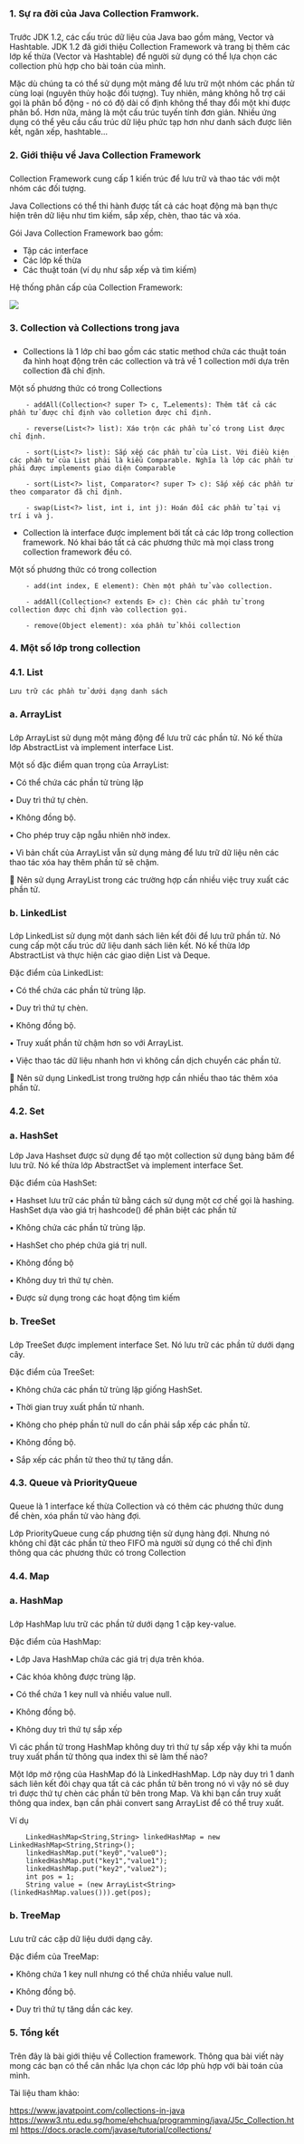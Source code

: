 ### **1. Sự ra đời của Java Collection Framwork.**
### 
Trước JDK 1.2, các cấu trúc dữ liệu của Java bao gồm mảng, Vector và Hashtable. JDK 1.2 đã giới thiệu Collection Framework và trang bị thêm các lớp kế thừa (Vector và Hashtable) để người sử dụng có thể lựa chọn các collection phù hợp cho bài toán của mình.

Mặc dù chúng ta có thể sử dụng một mảng để lưu trữ một nhóm các phần tử cùng loại (nguyên thủy hoặc đối tượng). Tuy nhiên, mảng không hỗ trợ cái gọi là phân bổ động - nó có độ dài cố định không thể thay đổi một khi được phân bổ. Hơn nữa, mảng là một cấu trúc tuyến tính đơn giản. Nhiều ứng dụng có thể yêu cầu cấu trúc dữ liệu phức tạp hơn như danh sách được liên kết, ngăn xếp, hashtable...

### **2. Giới thiệu về Java Collection Framework**
### 
Collection Framework cung cấp 1 kiến trúc để lưu trữ và thao tác với một nhóm các đối tượng.

Java Collections có thể thi hành được tất cả các hoạt động mà bạn thực hiện trên dữ liệu như tìm kiếm, sắp xếp, chèn, thao tác và xóa.

Gói Java Collection Framework bao gồm:

-	Tập các interface
-	Các lớp kế thừa
-	Các thuật toán (ví dụ như sắp xếp và tìm kiếm)

Hệ thống phân cấp của Collection Framework:

![](https://images.viblo.asia/6080e672-c9c9-49c9-852c-6b0552b8ea08.png) 

### **3. Collection và Collections trong java**
### 
-	Collections là 1 lớp chỉ bao gồm các static method chứa các thuật toán đa hình hoạt động trên các collection và trả về 1 collection mới dựa trên collection đã chỉ định.

Một số phương thức có trong Collections

        - addAll(Collection<? super T> c, T…elements): Thêm tất cả các phần tử được chỉ định vào colletion được chỉ định.

        - reverse(List<?> list): Xáo trộn các phần tử có trong List được chỉ định.

        - sort(List<?> list): Sắp xếp các phần tử của List. Với điều kiện các phần tử của List phải là kiểu Comparable. Nghĩa là lớp các phần tử phải được implements giao diện Comparable

        - sort(List<?> list, Comparator<? super T> c): Sắp xếp các phần tử theo comparator đã chỉ định.

        - swap(List<?> list, int i, int j): Hoán đổi các phần tử tại vị trí i và j.

-	Collection là interface được implement bởi tất cả các lớp trong collection framework. Nó khai báo tất cả các phương thức mà mọi class trong collection framework đều có.

Một số phương thức có trong collection

        - add(int index, E element): Chèn một phần tử vào collection.

        - addAll(Collection<? extends E> c): Chèn các phần tử trong collection được chỉ định vào collection gọi.

        - remove(Object element): xóa phần tử khỏi collection
	
### **4. Một số lớp trong collection**
### 
### **4.1. List**
    Lưu trữ các phần tử dưới dạng danh sách
    
### **a. ArrayList**
### 
Lớp ArrayList sử dụng một mảng động để lưu trữ các phần tử. Nó kế thừa lớp AbstractList và implement interface List.

Một số đặc điểm quan trọng của ArrayList:

•	Có thể chứa các phần tử trùng lặp

•	Duy trì thứ tự chèn.

•	Không đồng bộ.

•	Cho phép truy cập ngẫu nhiên nhờ index.

•	Vì bản chất của ArrayList vẫn sử dụng mảng để lưu trữ dữ liệu nên các thao tác xóa hay thêm phần tử sẽ chậm.

	Nên sử dụng ArrayList trong các trường hợp cần nhiều việc truy xuất các phần tử.

### **b. LinkedList**
### 
Lớp LinkedList sử dụng một danh sách liên kết đôi để lưu trữ phần tử. Nó cung cấp một cấu trúc dữ liệu danh sách liên kết. Nó kế thừa lớp AbstractList và thực hiện các giao diện List và Deque.

Đặc điểm của LinkedList:

•	Có thể chứa các phần tử trùng lặp.

•	Duy trì thứ tự chèn.

•	Không đồng bộ.

•	Truy xuất phần tử chậm hơn so với ArrayList.

•	Việc thao tác dữ liệu nhanh hơn vì không cần dịch chuyển các phần tử.

	Nên sử dụng LinkedList trong trường hợp cần nhiều thao tác thêm xóa phần tử.
### **4.2. Set**
### **a. HashSet**

Lớp Java Hashset được sử dụng để tạo một collection sử dụng bảng băm để lưu trữ. Nó kế thừa lớp AbstractSet và implement interface Set.

Đặc điểm của HashSet:

•	Hashset lưu trữ các phần tử bằng cách sử dụng một cơ chế gọi là hashing. HashSet dựa vào giá trị hashcode() để phân biệt các phần tử

•	Không chứa các phần tử trùng lặp.

•	HashSet cho phép chứa giá trị null.

•	Không đồng bộ

•	Không duy trì thứ tự chèn.

•	Được sử dụng trong các hoạt động tìm kiếm

### **b. TreeSet**
### 
Lớp TreeSet được implement interface Set. Nó lưu trữ các phần tử dưới dạng cây.

Đặc điểm của TreeSet:

•	Không chứa các phần tử trùng lặp giống HashSet.

•	Thời gian truy xuất phần tử nhanh.

•	Không cho phép phần tử null do cần phải sắp xếp các phần tử.

•	Không đồng bộ.

•	Sắp xếp các phần tử theo thứ tự tăng dần.


### **4.3. Queue và PriorityQueue**
### 
Queue là 1 interface kế thừa Collection và có thêm các phương thức dung để chèn, xóa phần tử vào hàng đợi.

Lớp PriorityQueue cung cấp phương tiện sử dụng hàng đợi. Nhưng nó không chỉ đặt các phần tử theo FIFO mà người sử dụng có thể chỉ định thông qua các phương thức có trong Collection

### **4.4. Map**
### **a. HashMap**
### 
Lớp HashMap lưu trữ các phần tử dưới dạng 1 cặp key-value.

Đặc điểm của HashMap:

•	Lớp Java HashMap chứa các giá trị dựa trên khóa.

•	Các khóa không được trùng lặp.

•	Có thể chứa 1 key null và nhiều value null.

•	Không đồng bộ.

•	Không duy trì thứ tự sắp xếp

Vì các phần tử trong HashMap không duy trì thứ tự sắp xếp vậy khi ta muốn truy xuất phần tử thông qua index thì sẽ làm thế nào?

Một lớp mở rộng của HashMap đó là LinkedHashMap. Lớp này duy trì 1 danh sách liên kết đôi chạy qua tất cả các phần tử bên trong nó vì vậy nó sẽ duy trì được thứ tự chèn các phần tử bên trong Map. Và khi bạn cần truy xuất thông qua index, bạn cần phải convert sang ArrayList để có thể truy xuất.

Ví dụ

```
    LinkedHashMap<String,String> linkedHashMap = new LinkedHashMap<String,String>();
    linkedHashMap.put("key0","value0");
    linkedHashMap.put("key1","value1");
    linkedHashMap.put("key2","value2");
    int pos = 1;
    String value = (new ArrayList<String>(linkedHashMap.values())).get(pos);
```

### **b. TreeMap**
### 
Lưu trữ các cặp dữ liệu dưới dạng cây.

Đặc điểm của TreeMap:

•	Không chứa 1 key null nhưng có thể chứa nhiều value null.

•	Không đồng bộ.

•	Duy trì thứ tự tăng dần các key.

### **5. Tổng kết**
### 
Trên đây là bài giới thiệu về Collection framework. Thông qua bài viết này mong các bạn có thể cân nhắc lựa chọn các lớp phù hợp với bài toán của mình.

Tài liệu tham khảo:

https://www.javatpoint.com/collections-in-java
https://www3.ntu.edu.sg/home/ehchua/programming/java/J5c_Collection.html
https://docs.oracle.com/javase/tutorial/collections/
